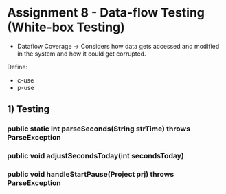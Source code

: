 # Assignment 8 - Data-flow Testing (White-box Testing)

- Dataflow Coverage -> Considers how data gets accessed and modified in the system and how it could get corrupted.

Define:
- c-use
- p-use

 

## 1) Testing

### public static int parseSeconds(String strTime) throws ParseException 



### public void adjustSecondsToday(int secondsToday)

### public void handleStartPause(Project prj) throws ParseException 

